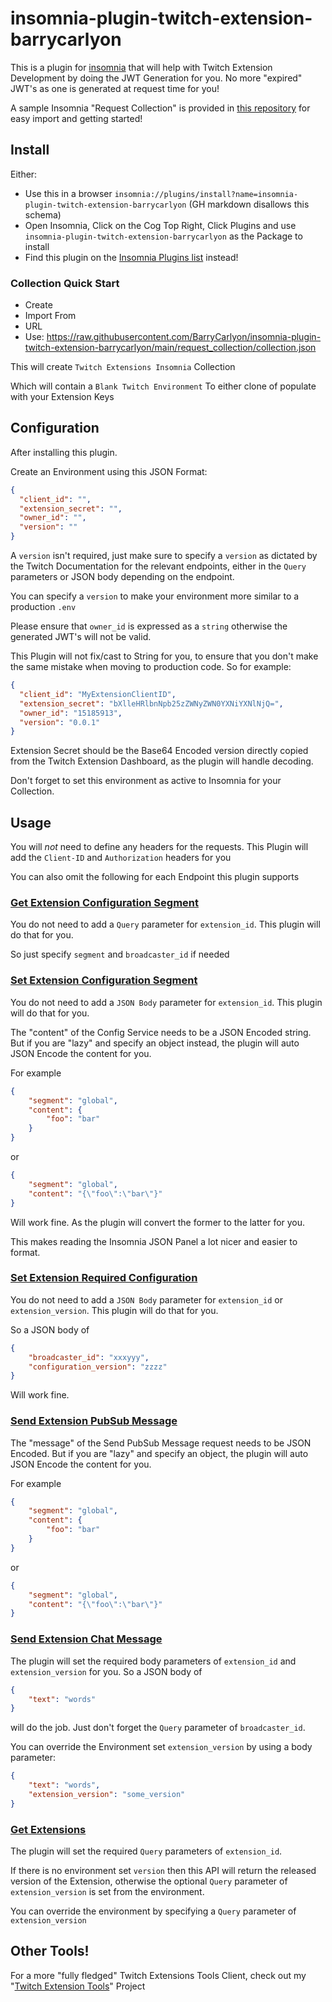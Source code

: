 # insomnia-plugin-twitch-extension-barrycarlyon

This is a plugin for [insomnia](https://insomnia.rest) that will help with Twitch Extension Development by doing the JWT Generation for you. No more "expired" JWT's as one is generated at request time for you!

A sample Insomnia "Request Collection" is provided in [this repository](https://github.com/BarryCarlyon/insomnia-plugin-twitch-extension-barrycarlyon/tree/main/request_collection) for easy import and getting started!

## Install

Either:
- Use this in a browser `insomnia://plugins/install?name=insomnia-plugin-twitch-extension-barrycarlyon` (GH markdown disallows this schema)
- Open Insomnia, Click on the Cog Top Right, Click Plugins and use `insomnia-plugin-twitch-extension-barrycarlyon` as the Package to install
- Find this plugin on the [Insomnia Plugins list](https://insomnia.rest/plugins/insomnia-plugin-twitch-extension-barrycarlyon) instead!

### Collection Quick Start

- Create
- Import From
- URL
- Use: https://raw.githubusercontent.com/BarryCarlyon/insomnia-plugin-twitch-extension-barrycarlyon/main/request_collection/collection.json

This will create `Twitch Extensions Insomnia` Collection

Which will contain a `Blank Twitch Environment`
To either clone of populate with your Extension Keys

## Configuration

After installing this plugin.

Create an Environment using this JSON Format:

```json
{
  "client_id": "",
  "extension_secret": "",
  "owner_id": "",
  "version": ""
}
```

A `version` isn't required, just make sure to specify a `version` as dictated by the Twitch Documentation for the relevant endpoints, either in the `Query` parameters or JSON body depending on the endpoint.

You can specify a `version` to make your environment more similar to a production `.env`

Please ensure that `owner_id` is expressed as a `string` otherwise the generated JWT's will not be valid.

This Plugin will not fix/cast to String for you, to ensure that you don't make the same mistake when moving to production code. So for example:

```json
{
  "client_id": "MyExtensionClientID",
  "extension_secret": "bXlleHRlbnNpb25zZWNyZWN0YXNiYXNlNjQ=",
  "owner_id": "15185913",
  "version": "0.0.1"
}
```

Extension Secret should be the Base64 Encoded version directly copied from the Twitch Extension Dashboard, as the plugin will handle decoding.

Don't forget to set this environment as active to Insomnia for your Collection.

## Usage

You will _not_ need to define any headers for the requests.
This Plugin will add the `Client-ID` and `Authorization` headers for you

You can also omit the following for each Endpoint this plugin supports

### [Get Extension Configuration Segment](https://dev.twitch.tv/docs/api/reference#get-extension-configuration-segment)

You do not need to add a `Query` parameter for `extension_id`. This plugin will do that for you.

So just specify `segment` and `broadcaster_id` if needed

### [Set Extension Configuration Segment](https://dev.twitch.tv/docs/api/reference#set-extension-configuration-segment)

You do not need to add a `JSON Body` parameter for `extension_id`. This plugin will do that for you.

The "content" of the Config Service needs to be a JSON Encoded string.
But if you are "lazy" and specify an object instead, the plugin will auto JSON Encode the content for you.

For example

```json
{
    "segment": "global",
    "content": {
        "foo": "bar"
    }
}
```

or

```json
{
    "segment": "global",
    "content": "{\"foo\":\"bar\"}"
}
```

Will work fine. As the plugin will convert the former to the latter for you.

This makes reading the Insomnia JSON Panel a lot nicer and easier to format.

### [Set Extension Required Configuration](https://dev.twitch.tv/docs/api/reference#set-extension-required-configuration)

You do not need to add a `JSON Body` parameter for `extension_id` or `extension_version`. This plugin will do that for you.

So a JSON body of

```json
{
    "broadcaster_id": "xxxyyy",
    "configuration_version": "zzzz"
}
```

Will work fine.

### [Send Extension PubSub Message](https://dev.twitch.tv/docs/api/reference#send-extension-pubsub-message)

The "message" of the Send PubSub Message request needs to be JSON Encoded. But if you are "lazy" and specify an object, the plugin will auto JSON Encode the content for you.

For example

```json
{
    "segment": "global",
    "content": {
        "foo": "bar"
    }
}
```

or

```json
{
    "segment": "global",
    "content": "{\"foo\":\"bar\"}"
}
```

### [Send Extension Chat Message](https://dev.twitch.tv/docs/api/reference#send-extension-chat-message)

The plugin will set the required body parameters of `extension_id` and `extension_version` for you. So a JSON body of

```json
{
    "text": "words"
}
```

will do the job. Just don't forget the `Query` parameter of `broadcaster_id`.

You can override the Environment set `extension_version` by using a body parameter:

```json
{
    "text": "words",
    "extension_version": "some_version"
}
```

### [Get Extensions](https://dev.twitch.tv/docs/api/reference#get-extensions)

The plugin will set the required `Query` parameters of `extension_id`.

If there is no environment set `version` then this API will return the released version of the Extension, otherwise the optional `Query` parameter of `extension_version` is set from the environment.

You can override the environment by specifying a `Query` parameter of `extension_version`

## Other Tools!

For a more "fully fledged" Twitch Extensions Tools Client, check out my "[Twitch Extension Tools](https://github.com/barrycarlyon/twitch_extension_tools)" Project
